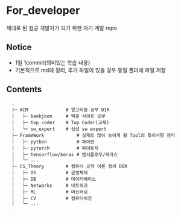 # For_developer  
제대로 된 컴공 개발자가 되기 위한 자기 계발 repo

## Notice
- 1일 1commit(의미있는 학습 내용)  
- 기본적으로 md에 정리, 추가 파일이 있을 경우 동일 폴더에 파일 저장

## Contents
```
  .
  ├─ ACM              # 알고리즘 공부 DIR
  │   ├─ baekjoon     # 백준 사이트 공부
  │   ├─ top_coder    # Top Coder(교재)
  │   └─ sw_expert    # 삼성 sw expert
  ├─ FrameWork            # 실제로 많이 쓰이게 될 Tool의 특이사항 정리
  │   ├─ python           # 파이썬
  │   ├─ pytorch          # 파이토치
  │   ├─ tensorflow/keras # 텐서플로우/케라스
  │   └─ ...
  ├─ CS_Theory        # 컴퓨터 공학 이론 정리 DIR
  │   ├─ OS           # 운영체제
  │   ├─ DB           # 데이터베이스
  │   ├─ Networks     # 네트워크
  │   ├─ ML           # 머신러닝
  │   ├─ CV           # 컴퓨터비전
  │   └─ ...
  .
```
